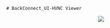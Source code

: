     # BackConnect_UI-HVNC Viewer


<p align="center">
<img src="https://s8.directupload.net/images/210312/phgzijrr.png" ><br>
